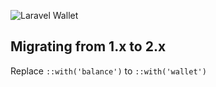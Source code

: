 ![Laravel Wallet](https://user-images.githubusercontent.com/5111255/48687709-a7c2fa00-ebd3-11e8-8714-c4f3efe93f02.png)

## Migrating from 1.x to 2.x

Replace `::with('balance')` to `::with('wallet')`
